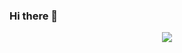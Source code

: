 ### Hi there 👋

<div align="center"> <img src="https://metrics.lecoq.io/Panxuc?template=classic&config.timezone=Asia%2FShanghai"> </div>

<!--
**Panxuc/Panxuc** is a ✨ _special_ ✨ repository because its `README.md` (this file) appears on your GitHub profile.

Here are some ideas to get you started:

- 🔭 I’m currently working on ...
- 🌱 I’m currently learning ...
- 👯 I’m looking to collaborate on ...
- 🤔 I’m looking for help with ...
- 💬 Ask me about ...
- 📫 How to reach me: ...
- 😄 Pronouns: ...
- ⚡ Fun fact: ...
-->
